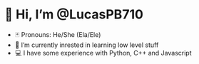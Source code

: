 # 👋 Hi, I’m @LucasPB710
- 🃏 Pronouns: He/She (Ela/Ele)
- 🌱 I’m currently inrested in learning low level stuff
- 💻 I have some experience with Python, C++ and Javascript

<!---
LucasPB710/LucasPB710 is a ✨ special ✨ repository because its `README.md` (this file) appears on your GitHub profile.
You can click the Preview link to take a look at your changes.
--->
